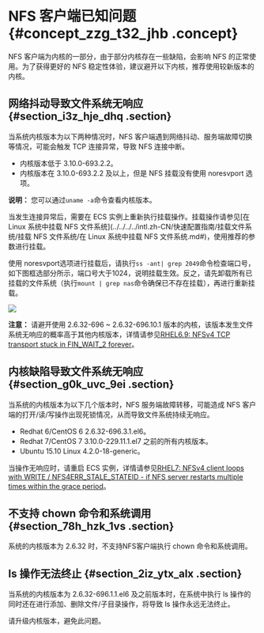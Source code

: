 # NFS 客户端已知问题 {#concept_zzg_t32_jhb .concept}

NFS 客户端为内核的一部分，由于部分内核存在一些缺陷，会影响 NFS 的正常使用。为了获得更好的 NFS 稳定性体验，建议避开以下内核，推荐使用较新版本的内核。

## 网络抖动导致文件系统无响应 {#section_i3z_hje_dhq .section}

当系统内核版本为以下两种情况时，NFS 客户端遇到网络抖动、服务端故障切换等情况，可能会触发 TCP 连接异常，导致 NFS 连接中断。

-   内核版本低于 3.10.0-693.2.2。
-   内核版本在 3.10.0-693.2.2 及以上，但是 NFS 挂载没有使用 noresvport 选项。

**说明：** 您可以通过`uname -a`命令查看内核版本。

当发生连接异常后，需要在 ECS 实例上重新执行挂载操作。挂载操作请参见[在 Linux 系统中挂载 NFS 文件系统](../../../../intl.zh-CN/快速配置指南/挂载文件系统/挂载 NFS 文件系统/在 Linux 系统中挂载 NFS 文件系统.md#)，使用推荐的参数进行挂载。

使用 noresvport选项进行挂载后，请执行`ss -ant| grep 2049`命令检查端口号，如下图框选部分所示，端口号大于1024，说明挂载生效。反之，请先卸载所有已挂载的文件系统（执行`mount | grep nas`命令确保已不存在挂载），再进行重新挂载。

![](http://static-aliyun-doc.oss-cn-hangzhou.aliyuncs.com/assets/img/156759/155739200746656_zh-CN.png)

**注意：** 请避开使用 2.6.32-696 ~ 2.6.32-696.10.1 版本的内核，该版本发生文件系统无响应的概率高于其他内核版本，详情请参见[RHEL6.9: NFSv4 TCP transport stuck in FIN\_WAIT\_2 forever](https://access.redhat.com/solutions/3053801)。

## 内核缺陷导致文件系统无响应 {#section_g0k_uvc_9ei .section}

当系统的内核版本为以下几个版本时，NFS 服务端故障转移，可能造成 NFS 客户端的打开/读/写操作出现死锁情况，从而导致文件系统持续无响应。

-   Redhat 6/CentOS 6 2.6.32-696.3.1.el6。
-   Redhat 7/CentOS 7 3.10.0-229.11.1.el7 之前的所有内核版本。
-   Ubuntu 15.10 Linux 4.2.0-18-generic。

当操作无响应时，请重启 ECS 实例，详情请参见[RHEL7: NFSv4 client loops with WRITE / NFS4ERR\_STALE\_STATEID - if NFS server restarts multiple times within the grace period](https://access.redhat.com/solutions/1427473)。

## 不支持 chown 命令和系统调用 {#section_78h_hzk_1vs .section}

系统的内核版本为 2.6.32 时，不支持NFS客户端执行 chown 命令和系统调用。

## ls 操作无法终止 {#section_2iz_ytx_alx .section}

当系统的内核版本为 2.6.32-696.1.1.el6 及之前版本时，在系统中执行 ls 操作的同时还在进行添加、删除文件/子目录操作，将导致 ls 操作永远无法终止。

请升级内核版本，避免此问题。

